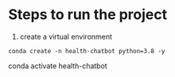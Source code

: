 # Steps to run the project

1. create a virtual environment

```
conda create -n health-chatbot python=3.8 -y
```

conda activate health-chatbot

<!-- pip install -r requirements.txt -->
